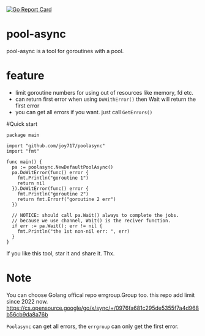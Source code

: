 [![Go Report Card](https://goreportcard.com/badge/github.com/joy717/poolasync)](https://goreportcard.com/report/github.com/joy717/poolasync)

# pool-async
pool-async is a tool for goroutines with a pool.

# feature
* limit goroutine numbers for using out of resources like memory, fd etc.
* can return first error when using `DoWithError()` then Wait will return the first error
* you can get all errors if you want. just call `GetErrors()`

#Quick start
```
package main

import "github.com/joy717/poolasync"
import "fmt"

func main() {
  pa := poolasync.NewDefaultPoolAsync()
  pa.DoWitError(func() error {
    fmt.Println("goroutine 1")
    return nil
  }).DoWitError(func() error {
    fmt.Println("goroutine 2")
    return fmt.Errorf("goroutine 2 err")
  })
  
  // NOTICE: should call pa.Wait() always to complete the jobs.
  // because we use channel, Wait() is the reciver function.
  if err := pa.Wait(); err != nil {
    fmt.Println("the 1st non-nil err: ", err)
  }
}
```
If you like this tool, star it and share it. Thx.

# Note
You can choose Golang offical repo errgroup.Group too. this repo add limit since 2022 now.
https://cs.opensource.google/go/x/sync/+/0976fa681c295de5355f7a4d968b56cb9da8a76b

`Poolasync` can get all errors, the `errgroup` can only get the first error.
